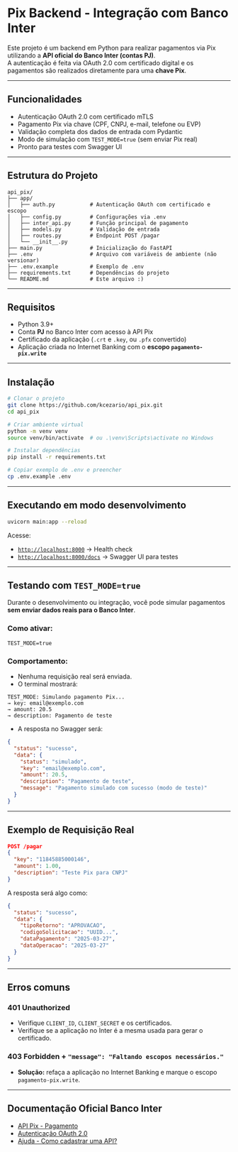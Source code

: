 # Pix Backend - Integração com Banco Inter

Este projeto é um backend em Python para realizar pagamentos via Pix utilizando a **API oficial do Banco Inter (contas PJ)**.  
A autenticação é feita via OAuth 2.0 com certificado digital e os pagamentos são realizados diretamente para uma **chave Pix**.

---

## Funcionalidades

- Autenticação OAuth 2.0 com certificado mTLS
- Pagamento Pix via chave (CPF, CNPJ, e-mail, telefone ou EVP)
- Validação completa dos dados de entrada com Pydantic
- Modo de simulação com `TEST_MODE=true` (sem enviar Pix real)
- Pronto para testes com Swagger UI

---

## Estrutura do Projeto

```
api_pix/
├── app/
│   ├── auth.py           # Autenticação OAuth com certificado e escopo
│   ├── config.py         # Configurações via .env
│   ├── inter_api.py      # Função principal de pagamento
│   ├── models.py         # Validação de entrada
│   ├── routes.py         # Endpoint POST /pagar
│   └── __init__.py
├── main.py               # Inicialização do FastAPI
├── .env                  # Arquivo com variáveis de ambiente (não versionar)
├── .env.example          # Exemplo de .env
├── requirements.txt      # Dependências do projeto
└── README.md             # Este arquivo :)
```

---

## Requisitos

- Python 3.9+
- Conta **PJ** no Banco Inter com acesso à API Pix
- Certificado da aplicação (`.crt` e `.key`, ou `.pfx` convertido)
- Aplicação criada no Internet Banking com o **escopo `pagamento-pix.write`**

---

## Instalação

```bash
# Clonar o projeto
git clone https://github.com/kcezario/api_pix.git
cd api_pix

# Criar ambiente virtual
python -m venv venv
source venv/bin/activate  # ou .\venv\Scripts\activate no Windows

# Instalar dependências
pip install -r requirements.txt

# Copiar exemplo de .env e preencher
cp .env.example .env
```

---

## Executando em modo desenvolvimento

```bash
uvicorn main:app --reload
```

Acesse:

- [`http://localhost:8000`](http://localhost:8000) → Health check  
- [`http://localhost:8000/docs`](http://localhost:8000/docs) → Swagger UI para testes

---

## Testando com `TEST_MODE=true`

Durante o desenvolvimento ou integração, você pode simular pagamentos **sem enviar dados reais para o Banco Inter**.

### Como ativar:

```env
TEST_MODE=true
```

### Comportamento:

- Nenhuma requisição real será enviada.
- O terminal mostrará:

```
TEST_MODE: Simulando pagamento Pix...
→ key: email@exemplo.com
→ amount: 20.5
→ description: Pagamento de teste
```

- A resposta no Swagger será:

```json
{
  "status": "sucesso",
  "data": {
    "status": "simulado",
    "key": "email@exemplo.com",
    "amount": 20.5,
    "description": "Pagamento de teste",
    "message": "Pagamento simulado com sucesso (modo de teste)"
  }
}
```

---

## Exemplo de Requisição Real

```json
POST /pagar
{
  "key": "11845885000146",
  "amount": 1.00,
  "description": "Teste Pix para CNPJ"
}
```

A resposta será algo como:

```json
{
  "status": "sucesso",
  "data": {
    "tipoRetorno": "APROVACAO",
    "codigoSolicitacao": "UUID...",
    "dataPagamento": "2025-03-27",
    "dataOperacao": "2025-03-27"
  }
}
```

---

## Erros comuns

### 401 Unauthorized

- Verifique `CLIENT_ID`, `CLIENT_SECRET` e os certificados.
- Verifique se a aplicação no Inter é a mesma usada para gerar o certificado.

### 403 Forbidden + `"message": "Faltando escopos necessários."`

- **Solução:** refaça a aplicação no Internet Banking e marque o escopo `pagamento-pix.write`.

---

## Documentação Oficial Banco Inter

- [API Pix - Pagamento](https://developers.inter.co/references/pix#pix-pagamento)
- [Autenticação OAuth 2.0](https://developers.inter.co/references/authentication)
- [Ajuda - Como cadastrar uma API?](https://ajuda.inter.co/conta-digital-pessoa-juridica/como-cadastrar-uma-api)

